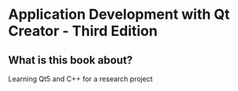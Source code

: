 # Application Development with Qt Creator - Third Edition 

## What is this book about?
Learning Qt5 and C++ for a research project

